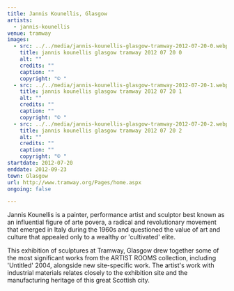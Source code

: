 ```yaml
---
title: Jannis Kounellis, Glasgow
artists:
  - jannis-kounellis
venue: tramway
images:
  - src: ../../media/jannis-kounellis-glasgow-tramway-2012-07-20-0.webp
    title: jannis kounellis glasgow tramway 2012 07 20 0
    alt: ""
    credits: ""
    caption: ""
    copyright: "© "
  - src: ../../media/jannis-kounellis-glasgow-tramway-2012-07-20-1.webp
    title: jannis kounellis glasgow tramway 2012 07 20 1
    alt: ""
    credits: ""
    caption: ""
    copyright: "© "
  - src: ../../media/jannis-kounellis-glasgow-tramway-2012-07-20-2.webp
    title: jannis kounellis glasgow tramway 2012 07 20 2
    alt: ""
    credits: ""
    caption: ""
    copyright: "© "
startdate: 2012-07-20
enddate: 2012-09-23
town: Glasgow
url: http://www.tramway.org/Pages/home.aspx
ongoing: false

---
```


Jannis Kounellis is a painter, performance artist and sculptor best known as an influential figure of arte povera, a radical and revolutionary movement that emerged in Italy during the 1960s and questioned the value of art and culture that appealed only to a wealthy or 'cultivated' elite.

This exhibition of sculptures at Tramway, Glasgow drew together some of the most significant works from the ARTIST ROOMS collection, including 'Untitled' 2004, alongside new site-specific work. The artist's work with industrial materials relates closely to the exhibition site and the manufacturing heritage of this great Scottish city.